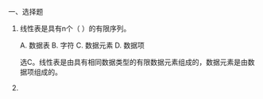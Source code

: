 一、选择题

1. 线性表是具有n个（ ）的有限序列。

   A. 数据表	B. 字符	C. 数据元素	D. 数据项

   选C。线性表是由具有相同数据类型的有限数据元素组成的，数据元素是由数据项组成的。



2. 